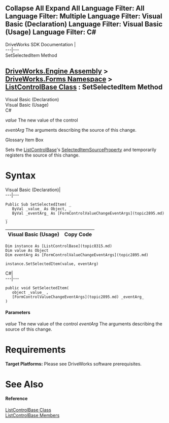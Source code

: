       

 Collapse All Expand All  Language Filter: All  Language Filter: Multiple  Language Filter: Visual Basic (Declaration) Language Filter: Visual Basic (Usage) Language Filter: C#  
---  
DriveWorks SDK Documentation  |   
---|---  
SetSelectedItem Method   
  
[DriveWorks.Engine Assembly](topic2156.md) > [DriveWorks.Forms Namespace](topic7266.md) > [ListControlBase Class](topic8315.md) : SetSelectedItem Method  
---  
  
Visual Basic (Declaration)    
Visual Basic (Usage)    
C# 

_value_
    The new value of the control

_eventArg_
    The arguments describing the source of this change.

Glossary Item Box

Sets the [ListControlBase](topic8315.md)'s [SelectedItemSourceProperty](topic8339.md) and temporarily registers the source of this change. 

# Syntax

Visual Basic (Declaration)|   
---|---  
      
    
    Public Sub SetSelectedItem( _
       ByVal _value_ As Object, _
       ByVal _eventArg_ As [FormControlValueChangeEventArgs](topic2895.md) _
    )   
  
Visual Basic (Usage)| Copy Code  
---|---  
      
    
    Dim instance As [ListControlBase](topic8315.md)
    Dim value As Object
    Dim eventArg As [FormControlValueChangeEventArgs](topic2895.md)
     
    instance.SetSelectedItem(value, eventArg)  
  
C#|   
---|---  
      
    
    public void SetSelectedItem( 
       object _value_ ,
       [FormControlValueChangeEventArgs](topic2895.md) _eventArg_
    )  
  
#### Parameters

 _value_
    The new value of the control
 _eventArg_
    The arguments describing the source of this change.

# Requirements

**Target Platforms:** Please see DriveWorks software prerequisites.

# See Also

#### Reference

[ListControlBase Class](topic8315.md)   
[ListControlBase Members](topic8316.md)


